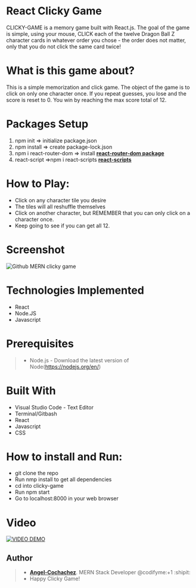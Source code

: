 # React Clicky Game
CLICKY-GAME is a memory game built with React.js. The goal of the game is simple, using your mouse, CLICK each of the twelve Dragon Ball Z character cards in whatever order you chose - the order does not matter, only that you do not click the same card twice!

# What is this game about?
This is a simple memorization and click game. The object of the game is to click on only one character once. If you repeat guesses, you lose and the score is reset to 0. You win by reaching the max score total of 12.

# Packages Setup
1. npm init => initialize package.json
2. npm install => create package-lock.json
3. npm i react-router-dom => install **[react-router-dom package](https://www.npmjs.com/package/dotenv)**
4. react-script =>npm i react-scripts **[react-scripts](https://www.npmjs.com/package/react-scripts)**

# How to Play:
- Click on any character tile you desire
- The tiles will all reshuffle themselves
- Click on another character, but REMEMBER that you can only click on a character once.
- Keep going to see if you can get all 12.

# Screenshot

![Github MERN clicky game](clicky/src/components/images/db1.png)

 
# Technologies Implemented

- React
- Node.JS
- Javascript

# Prerequisites

>- Node.js - Download the latest version of Node(https://nodejs.org/en/)

# Built With

- Visual Studio Code - Text Editor
- Terminal/Gitbash
- React
- Javascript
- CSS
# How to install and Run:
* git clone the repo
* Run nmp install to get all dependencies
* cd into clicky-game
* Run npm start
* Go to localhost:8000 in your web browser
# Video


[![VIDEO DEMO](clicky/src/components/images/db3.png)](https://www.youtube.com/watch?v=Cl8aUzksHz8)


## Author

>-  **[Angel-Cochachez](https://github.com/codifyme/google-books-search)**. MERN Stack Developer
@codifyme:+1 :shipit:
>- Happy Clicky Game!
